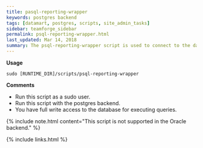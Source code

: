 ```yaml
---
title: pasql-reporting-wrapper
keywords: postgres backend
tags: [datamart, postgres, scripts, site_admin_tasks]
sidebar: teamforge_sidebar
permalink: psql-reporting-wrapper.html
last_updated: Mar 14, 2018
summary: The psql-reporting-wrapper script is used to connect to the datamart. 
---
```

**Usage**

```shell
sudo [RUNTIME_DIR]/scripts/psql-reporting-wrapper
````

**Comments**

* Run this script as a sudo user.
* Run this script with the postgres backend.
* You have full write access to the database for executing queries.

{% include note.html content="This script is not supported in the Oracle backend." %}

{% include links.html %}
